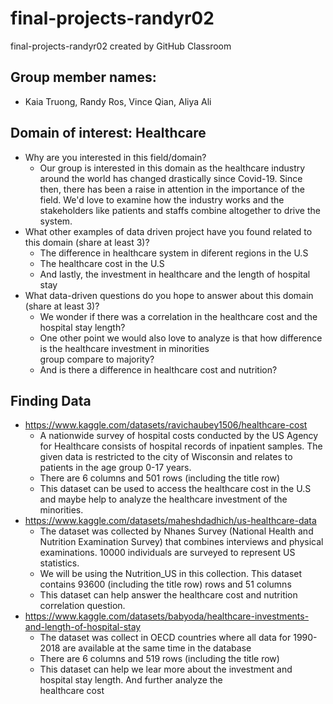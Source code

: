 # final-projects-randyr02
final-projects-randyr02 created by GitHub Classroom
## Group member names: 
- Kaia Truong, Randy Ros, Vince Qian, Aliya Ali
## Domain of interest: Healthcare
- Why are you interested in this field/domain?
  - Our group is interested in this domain as the healthcare industry around the world has changed drastically since
  Covid-19. Since then, there has been a raise in attention in the importance of the field. We'd love to examine how
  the industry works and the stakeholders like patients and staffs combine altogether to drive the system. 
- What other examples of data driven project have you found related to this domain (share at least 3)?
  - The difference in healthcare system in diferent regions in the U.S
  - The healthcare cost in the U.S
  - And lastly, the investment in healthcare and the length of hospital stay
- What data-driven questions do you hope to answer about this domain (share at least 3)?
  - We wonder if there was a correlation in the healthcare cost and the hospital stay length?
  - One other point we would also love to analyze is that how difference is the healthcare investment in minorities       
  group compare to majority?
  - And is there a difference in healthcare cost and nutrition?
## Finding Data
  - https://www.kaggle.com/datasets/ravichaubey1506/healthcare-cost
    - A nationwide survey of hospital costs conducted by the US Agency for Healthcare
    consists of hospital records of inpatient samples. The given data is restricted to
    the city of Wisconsin and relates to patients in the age group 0-17 years. 
    - There are 6 columns and 501 rows (including the title row)
    - This dataset can be used to access the healthcare cost in the U.S and maybe help to analyze the healthcare
    investment of the minorities.
  - https://www.kaggle.com/datasets/maheshdadhich/us-healthcare-data
    - The dataset was collected by Nhanes Survey (National Health and Nutrition Examination Survey) that combines
    interviews and physical examinations. 10000 individuals are surveyed to represent US statistics.
    - We will be using the Nutrition_US in this collection. This dataset contains 93600 (including the title row) rows 
    and 51 columns
    - This dataset can help answer the healthcare cost and nutrition correlation question.
  - https://www.kaggle.com/datasets/babyoda/healthcare-investments-and-length-of-hospital-stay
    - The dataset was collect in  OECD countries where all data for 1990-2018 are available at the same time in the
    database
    - There are 6 columns and 519 rows (including the title row)
    - This dataset can help we lear more about the investment and hospital stay length. And further analyze the    
    healthcare cost 
